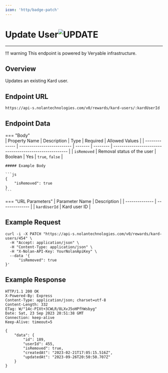```yaml
---
icon: 'http/badge-patch'
---
```


<h1 class=article-title>Update User<img class="article-title-image" src="/assets/images/badge-update.svg" alt="UPDATE"/></h1>

---

!!! warning
    This endpoint is powered by Veryable infrastructure.

## Overview
Updates an existing Kard user.

## Endpoint URL
`https://api-s.nolantechnologies.com/v0/rewards/kard-users/:kardUserId`

## Endpoint Data
=== "Body"    
    | Property Name | Description                | Type    | Required | Allowed Values                                          |
    | ------------- | -------------------------- | ------- | -------- | ------------------------------------------------------- |
    | `isRemoved`   | Removal status of the user | Boolean | Yes      | `true`, `false`                                         |
    

    ##### Example Body

    ```js
    {
        "isRemoved": true
    } 
    ```

=== "URL Parameters"
    | Parameter Name | Description    |
    | -------------- | -------------- |
    | `kardUserId`   | Kard user ID   |

## Example Request
```text
curl -i -X PATCH "https://api-s.nolantechnologies.com/v0/rewards/kard-users/454" \
  -H "Accept: application/json" \
  -H "Content-Type: application/json" \
  -H "X-Nolan-API-Key: YourNolanApiKey" \
  --data '{
      "isRemoved": true
}'
```

## Example Response
```text
HTTP/1.1 200 OK
X-Powered-By: Express
Content-Type: application/json; charset=utf-8
Content-Length: 332
ETag: W/"14c-PIXt+3CWLR/8LXvJ5oHPfhWsbyg"
Date: Sat, 23 Sep 2023 20:51:38 GMT
Connection: keep-alive
Keep-Alive: timeout=5

{
    "data": {
        "id": 189,
        "userId": 455,
        "isRemoved": true,
        "createdAt": "2023-02-21T17:05:15.516Z",
        "updatedAt": "2023-09-26T20:50:50.707Z"
    }
}
```